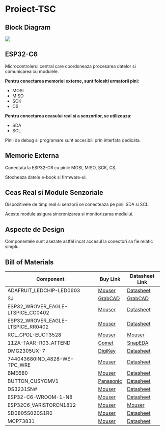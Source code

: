 # Proiect-TSC

## Block Diagram

![](https://i.imgur.com/6ZMxgxg.jpeg)



## ESP32-C6

Microcontrolerul central care coordoneaza procesarea datelor si comunicarea cu modulele.

**Pentru conectarea memoriei externe, sunt folositi urmatorii pini:**

- MOSI  
- MISO  
- SCK  
- CS

**Pentru conectarea ceasului real si a senzorilor, se utilizeaza:**

- SDA  
- SCL

Pinii de debug si programare sunt accesibili prin interfata dedicata.

## Memorie Externa

Conectata la ESP32-C6 cu pinii: MOSI, MISO, SCK, CS.

Stocheaza datele e-book si firmware-ul.

## Ceas Real si Module Senzoriale

Dispozitivele de timp real si senzorii se conecteaza pe pinii SDA si SCL.

Aceste module asigura sincronizarea si monitorizarea mediului.

## Aspecte de Design

Componentele sunt asezate astfel incat accesul la conectori sa fie relatic simplu.



## Bill of Materials

| Component                          | Buy Link                                                                                                      | Datasheet Link                                                                                                                 |
|------------------------------------|---------------------------------------------------------------------------------------------------------------|--------------------------------------------------------------------------------------------------------------------------------|
| ADAFRUIT_LEDCHIP-LED0603           | [Mouser](https://ro.mouser.com/c/optoelectronics/led-lighting/?m=Adafruit)                                    | [Datasheet](https://ro.mouser.com/c/optoelectronics/led-lighting/?m=Adafruit)                                                  |
| SJ                                 | [GrabCAD](https://grabcad.com/library/solder-jumpers-1)                                                       | [GrabCAD](https://grabcad.com/library/solder-jumpers-1)                                                                        |
| ESP32_WROVER_EAGLE-LTSPICE_CC0402  | [Mouser](https://ro.mouser.com/c/passive-components/capacitors/ceramic-capacitors/?q=CC0402)                  | [Datasheet](https://componentsearchengine.com/Datasheets/2/CC0402MRX5R5BB106.pdf)                                              |
| ESP32_WROVER_EAGLE-LTSPICE_RR0402  | [Mouser](https://ro.mouser.com/c/passive-components/resistors/smd-resistors-chip-resistors/?case%20code%20-%20in=0402) | [Datasheet](https://www.yageo.com/upload/media/product/products/datasheet/rchip/PYu-RC_Group_51_RoHS_L_12.pdf)                 |
| RCL_CPOL-EUCT3528                  | [Mouser](https://ro.mouser.com/c/passive-components/antennas/?m=Linx+Technologies&series=RCL)                 | [Mouser](https://ro.mouser.com/c/passive-components/antennas/?m=Linx+Technologies&series=RCL)                                  |
| 112A-TAAR-R03_ATTEND               | [Comet](https://store.comet.srl.ro/Catalogue/Product/43497/)                                                   | [SnapEDA](https://www.snapeda.com/parts/112A-TAAR-R03/Attend/datasheet/)                                                       |
| DMG2305UX-7                        | [DigiKey](https://www.digikey.com/en/products/detail/diodes-incorporated/DMG2305UX-7/4340666)                 | [Datasheet](https://www.diodes.com/assets/Datasheets/DMG2305UX.pdf)                                                            |
| 744043680IND_4828-WE-TPC_WRE       | [Mouser](https://ro.mouser.com/ProductDetail/Wurth-Elektronik/744043680?qs=PGXP4M47uW6VkZq%252BkzjrHA%3D%3D)  | [Datasheet](https://www.we-online.com/components/products/datasheet/744043680.pdf)                                             |
| BME680                             | [Mouser](https://ro.mouser.com/ProductDetail/Bosch-Sensortec/BME688?qs=IS%252B4QmGtzzqQoVDscqwx3A%3D%3D)      | [Datasheet](https://ro.mouser.com/datasheet/2/783/bst_bme688_fl000-2307034.pdf)                                                |
| BUTTON_CUSYOMV1                    | [Panasonic](https://industry.panasonic.com/global/en/products/control/switch/light-touch/number/evqpuj02k)    | [Datasheet](https://industry.panasonic.com/global/en/downloads?tab=catalog&small_g_cd=203&part_no=EVQPUJ02K)                   |
| DS3231SN#                          | [Mouser](https://ro.mouser.com/ProductDetail/Analog-Devices-Maxim-Integrated/DS3231SN?qs=1eQvB6Dk1vhUlr8%2FOrV0Fw%3D%3D) | [Datasheet](https://ro.mouser.com/datasheet/2/609/DS3231-3421123.pdf)                                                          |
| ESP32-C6-WROOM-1-N8                | [Mouser](https://ro.mouser.com/ProductDetail/Espressif-Systems/ESP32-C6-WROOM-1-N8?qs=8Wlm6%252BaMh8ST02Gmwp74cw%3D%3D) | [Datasheet](https://ro.mouser.com/datasheet/2/891/Espressif_ESP32_C6_WROOM_1__Datasheet_V0_1_PRELIMI-3239987.pdf)              |
| ESP32C6_VARISTORCN1812             | [Mouser](https://ro.mouser.com/c/circuit-protection/varistors/?package=1812)                                 | [Mouser](https://ro.mouser.com/c/circuit-protection/varistors/?package=1812)                                                   |
| SD0805S020S1R0                     | [Mouser](https://ro.mouser.com/ProductDetail/KYOCERA-AVX/SD0805S020S1R0?qs=jCA%252BPfw4LHbpkAoSnwrdjw%3D%3D)  | [Datasheet](https://ro.mouser.com/datasheet/2/40/schottky-3165252.pdf)                                                         |
| MCP73831                           | [Mouser](https://ro.mouser.com/ProductDetail/Microchip-Technology/MCP73831T-2ATI-OT?qs=yUQqVecv4qsZbioEUu%252B83g%3D%3D) | [Datasheet](https://ro.mouser.com/datasheet/2/268/MCP73831_Family_Data_Sheet_DS20001984H-3441711.pdf)                          |

